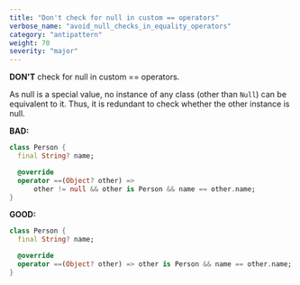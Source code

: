 ```yaml
---
title: "Don't check for null in custom == operators"
verbose_name: "avoid_null_checks_in_equality_operators"
category: "antipattern"
weight: 70
severity: "major"
---
```

**DON'T** check for null in custom == operators.

As null is a special value, no instance of any class (other than `Null`) can be
equivalent to it.  Thus, it is redundant to check whether the other instance is
null.

**BAD:**
```dart
class Person {
  final String? name;

  @override
  operator ==(Object? other) =>
      other != null && other is Person && name == other.name;
}
```

**GOOD:**
```dart
class Person {
  final String? name;

  @override
  operator ==(Object? other) => other is Person && name == other.name;
}
```


